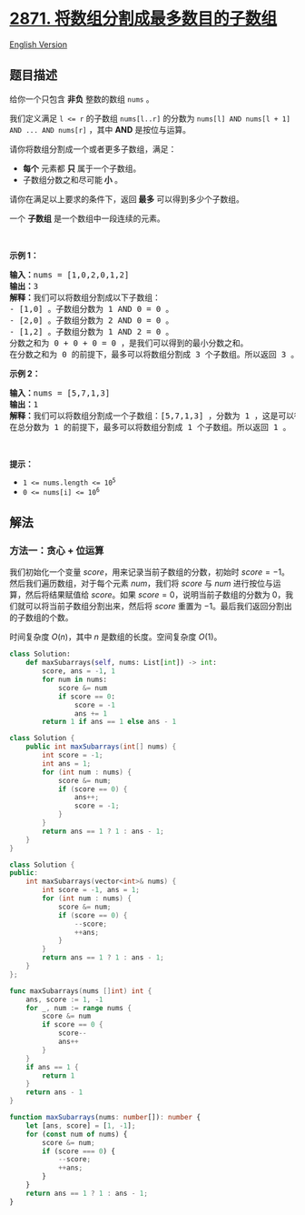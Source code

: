 # [2871. 将数组分割成最多数目的子数组](https://leetcode.cn/problems/split-array-into-maximum-number-of-subarrays/)

[English Version](/solution/2800-2899/2871.Split%20Array%20Into%20Maximum%20Number%20of%20Subarrays/README_EN.md)

## 题目描述

<!-- 这里写题目描述 -->

<p>给你一个只包含 <strong>非负</strong>&nbsp;整数的数组&nbsp;<code>nums</code>&nbsp;。</p>

<p>我们定义满足 <code>l &lt;= r</code>&nbsp;的子数组&nbsp;<code>nums[l..r]</code>&nbsp;的分数为&nbsp;<code>nums[l] AND nums[l + 1] AND ... AND nums[r]</code>&nbsp;，其中&nbsp;<strong>AND</strong>&nbsp;是按位与运算。</p>

<p>请你将数组分割成一个或者更多子数组，满足：</p>

<ul>
	<li><strong>每个</strong> 元素都&nbsp;<strong>只</strong>&nbsp;属于一个子数组。</li>
	<li>子数组分数之和尽可能<strong>&nbsp;小</strong>&nbsp;。</li>
</ul>

<p>请你在满足以上要求的条件下，返回<strong>&nbsp;最多</strong>&nbsp;可以得到多少个子数组。</p>

<p>一个 <strong>子数组</strong>&nbsp;是一个数组中一段连续的元素。</p>

<p>&nbsp;</p>

<p><strong class="example">示例 1：</strong></p>

<pre>
<b>输入：</b>nums = [1,0,2,0,1,2]
<b>输出：</b>3
<strong>解释：</strong>我们可以将数组分割成以下子数组：
- [1,0] 。子数组分数为 1 AND 0 = 0 。
- [2,0] 。子数组分数为 2 AND 0 = 0 。
- [1,2] 。子数组分数为 1 AND 2 = 0 。
分数之和为 0 + 0 + 0 = 0 ，是我们可以得到的最小分数之和。
在分数之和为 0 的前提下，最多可以将数组分割成 3 个子数组。所以返回 3 。
</pre>

<p><strong class="example">示例 2：</strong></p>

<pre>
<b>输入：</b>nums = [5,7,1,3]
<b>输出：</b>1
<b>解释：</b>我们可以将数组分割成一个子数组：[5,7,1,3] ，分数为 1 ，这是可以得到的最小总分数。
在总分数为 1 的前提下，最多可以将数组分割成 1 个子数组。所以返回 1 。
</pre>

<p>&nbsp;</p>

<p><strong>提示：</strong></p>

<ul>
	<li><code>1 &lt;= nums.length &lt;= 10<sup>5</sup></code></li>
	<li><code>0 &lt;= nums[i] &lt;= 10<sup>6</sup></code></li>
</ul>

## 解法

### 方法一：贪心 + 位运算

我们初始化一个变量 $score$，用来记录当前子数组的分数，初始时 $score = -1$。然后我们遍历数组，对于每个元素 $num$，我们将 $score$ 与 $num$ 进行按位与运算，然后将结果赋值给 $score$。如果 $score = 0$，说明当前子数组的分数为 $0$，我们就可以将当前子数组分割出来，然后将 $score$ 重置为 $-1$。最后我们返回分割出的子数组的个数。

时间复杂度 $O(n)$，其中 $n$ 是数组的长度。空间复杂度 $O(1)$。

<!-- tabs:start -->

```python
class Solution:
    def maxSubarrays(self, nums: List[int]) -> int:
        score, ans = -1, 1
        for num in nums:
            score &= num
            if score == 0:
                score = -1
                ans += 1
        return 1 if ans == 1 else ans - 1
```

```java
class Solution {
    public int maxSubarrays(int[] nums) {
        int score = -1;
        int ans = 1;
        for (int num : nums) {
            score &= num;
            if (score == 0) {
                ans++;
                score = -1;
            }
        }
        return ans == 1 ? 1 : ans - 1;
    }
}
```

```cpp
class Solution {
public:
    int maxSubarrays(vector<int>& nums) {
        int score = -1, ans = 1;
        for (int num : nums) {
            score &= num;
            if (score == 0) {
                --score;
                ++ans;
            }
        }
        return ans == 1 ? 1 : ans - 1;
    }
};
```

```go
func maxSubarrays(nums []int) int {
	ans, score := 1, -1
	for _, num := range nums {
		score &= num
		if score == 0 {
			score--
			ans++
		}
	}
	if ans == 1 {
		return 1
	}
	return ans - 1
}
```

```ts
function maxSubarrays(nums: number[]): number {
    let [ans, score] = [1, -1];
    for (const num of nums) {
        score &= num;
        if (score === 0) {
            --score;
            ++ans;
        }
    }
    return ans == 1 ? 1 : ans - 1;
}
```

<!-- tabs:end -->

<!-- end -->
